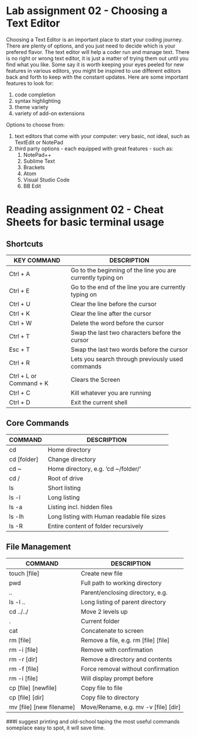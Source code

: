 # Lab assignment 02 - Choosing a Text Editor

Choosing a Text Editor is an important place to start your coding journey.  There are plenty of options, and you just need to decide which is your prefered flavor. The text editor will help a coder run and manage text.  There is no right or wrong text editor, it is just a matter of trying them out until you find what you like.  Some say it is worth keeping your eyes peeled for new features in various editors, you might be inspired to use different editors back and forth to keep with the constant updates.  Here are some important features to look for:

1.  code completion
2.  syntax highlighting
3.  theme variety
4.  variety of add-on extensions

Options to choose from:

1.  text editors that come with your computer:  very basic, not ideal, such as TextEdit or NotePad
2.  third party options - each equipped with great features - such as:
    1.  NotePad++
    2.  Sublime Text
    3.  Brackets
    4.  Atom
    5.  Visual Studio Code
    6.  BB Edit  


# Reading assignment 02 - Cheat Sheets for basic terminal usage

## Shortcuts

KEY COMMAND | DESCRIPTION
----------- | -----------
Ctrl + A | Go to the beginning of the line you are currently typing on
Ctrl + E | Go to the end of the line you are currently typing on
Ctrl + U | Clear the line before the cursor
Ctrl + K | Clear the line after the cursor
Ctrl + W | Delete the word before the cursor
Ctrl + T | Swap the last two characters before the cursor
Esc + T | Swap the last two words before the cursor
Ctrl + R | Lets you search through previously used commands
Ctrl + L or Command + K | Clears the Screen
Ctrl + C | Kill whatever you are running
Ctrl + D | Exit the current shell

## Core Commands

COMMAND | DESCRIPTION
------- | -----------
cd	| Home directory
cd [folder]	| Change directory
cd ~ | Home directory, e.g. ‘cd ~/folder/’
cd /	| Root of drive
ls	| Short listing
ls -l	| Long listing
ls -a	| Listing incl. hidden files
ls -lh	| Long listing with Human readable file sizes
ls -R	| Entire content of folder recursively

## File Management

COMMAND | DESCRIPTION
------- | -----------
touch [file]	| Create new file
pwd	| Full path to working directory
..	| Parent/enclosing directory, e.g.
ls -l ..	| Long listing of parent directory
cd ../../	| Move 2 levels up
.	| Current folder
cat	| Concatenate to screen
rm [file]	| Remove a file, e.g. rm [file] [file]
rm -i [file]	| Remove with confirmation
rm -r [dir]	| Remove a directory and contents
rm -f [file]	| Force removal without confirmation
rm -i [file]	| Will display prompt before
cp [file] [newfile]	| Copy file to file
cp [file] [dir]	| Copy file to directory
mv [file] [new filename]	| Move/Rename, e.g. mv -v [file] [dir]

###I suggest printing and old-school taping the most useful commands someplace easy to spot, it will save time.  
